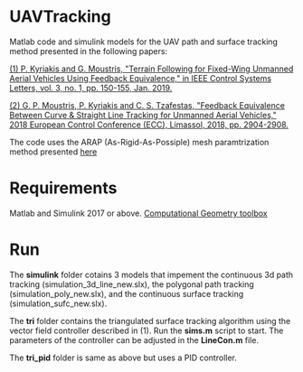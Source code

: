 # UAVTracking

Matlab code and simulink models for the UAV path and surface tracking method presented in the following papers:

[(1) P. Kyriakis and G. Moustris, "Terrain Following for Fixed-Wing Unmanned Aerial Vehicles Using Feedback Equivalence," in IEEE Control Systems Letters, vol. 3, no. 1, pp. 150-155, Jan. 2019.](https://ieeexplore.ieee.org/abstract/document/8408539)

[(2) G. P. Moustris, P. Kyriakis and C. S. Tzafestas, "Feedback Equivalence Between Curve & Straight Line Tracking for Unmanned Aerial Vehicles," 2018 European Control Conference (ECC), Limassol, 2018, pp. 2904-2908.](https://ieeexplore.ieee.org/abstract/document/8550579)

The code uses the ARAP (As-Rigid-As-Possiple) mesh paramtrization method presented [here](https://onlinelibrary.wiley.com/doi/abs/10.1111/j.1467-8659.2008.01290.x) 

# Requirements 
Matlab and Simulink 2017 or above. 
[Computational Geometry toolbox](https://www.mathworks.com/help/matlab/computational-geometry.html?s_tid=CRUX_lftnav)

# Run
The **simulink** folder cotains 3 models that impement the continuous 3d path tracking (simulation_3d_line_new.slx), the polygonal path tracking (simulation_poly_new.slx), and the continuous surface tracking (simulation_sufc_new.slx). 

The **tri** folder contains the triangulated surface tracking algorithm using the vector field controller described in (1). Run the **sims.m** script to start. The parameters of the controller can be adjusted in the **LineCon.m** file.

The **tri_pid** folder is same as above but uses a PID controller. 

